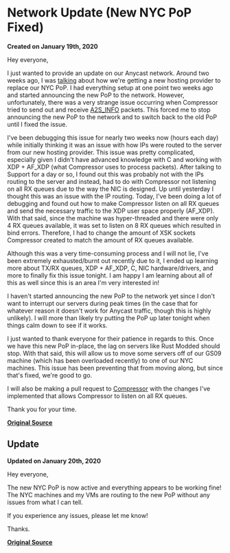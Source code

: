 # Network Update (New NYC PoP Fixed)
**Created on January 19th, 2020**

Hey everyone,

I just wanted to provide an update on our Anycast network. Around two weeks ago, I was [talking](https://gflclan.com/forums/topic/50581-anycast-upgrades-another-dedicated-server-for-our-game-servers/) about how we're getting a new hosting provider to replace our NYC PoP. I had everything setup at one point two weeks ago and started announcing the new PoP to the network. However, unfortunately, there was a very strange issue occurring when Compressor tried to send out and receive [A2S_INFO](https://developer.valvesoftware.com/wiki/Server_queries#A2S_INFO) packets. This forced me to stop announcing the new PoP to the network and to switch back to the old PoP until I fixed the issue.

I've been debugging this issue for nearly two weeks now (hours each day) while initially thinking it was an issue with how IPs were routed to the server from our new hosting provider. This issue was pretty complicated, especially given I didn't have advanced knowledge with C and working with XDP + AF_XDP (what Compressor uses to process packets). After talking to Support for a day or so, I found out this was probably not with the IPs routing to the server and instead, had to do with Compressor not listening on all RX queues due to the way the NIC is designed. Up until yesterday I thought this was an issue with the IP routing. Today, I've been doing a lot of debugging and found out how to make Compressor listen on all RX queues and send the necessary traffic to the XDP user space properly (AF_XDP). With that said, since the machine was hyper-threaded and there were only 4 RX queues available, it was set to listen on 8 RX queues which resulted in bind errors. Therefore, I had to change the amount of XSK sockets Compressor created to match the amount of RX queues available.

Although this was a very time-consuming process and I will not lie, I've been extremely exhausted/burnt out recently due to it, I ended up learning more about TX/RX queues, XDP + AF_XDP, C, NIC hardware/drivers, and more to finally fix this issue tonight. I am happy I am learning about all of this as well since this is an area I'm very interested in!

I haven't started announcing the new PoP to the network yet since I don't want to interrupt our servers during peak times (in the case that for whatever reason it doesn't work for Anycast traffic, though this is highly unlikely). I will more than likely try putting the PoP up later tonight when things calm down to see if it works.

I just wanted to thank everyone for their patience in regards to this. Once we have this new PoP in-place, the lag on servers like Rust Modded should stop. With that said, this will allow us to move some servers off of our GS09 machine (which has been overloaded recently) to one of our NYC machines. This issue has been preventing that from moving along, but since that's fixed, we're good to go.

I will also be making a pull request to [Compressor](https://gitlab.com/Dreae/compressor/) with the changes I've implemented that allows Compressor to listen on all RX queues.

Thank you for your time.

**[Original Source](https://gflclan.com/forums/topic/51177-network-update-new-nyc-pop-fixed/?do=findComment&comment=238473)**

## Update
**Updated on January 20th, 2020**

Hey everyone,

The new NYC PoP is now active and everything appears to be working fine! The NYC machines and my VMs are routing to the new PoP without any issues from what I can tell.

If you experience any issues, please let me know!

Thanks.

**[Original Source](https://gflclan.com/forums/topic/51177-network-update-new-nyc-pop-fixed/?do=findComment&comment=238596)**